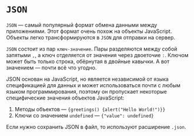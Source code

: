# `JSON`

`JSON` — самый популярный формат обмена данными между приложениями. Этот формат очень похож на объекты JavaScript. Объекты легко трансформируются в `JSON` для отправки на сервер.

`JSON` состоит из пар `ключ-значение`. Пары разделяются между собой запятыми `,`, а ключ отделяется от значения через двоеточие `:`. Ключом может быть только строка, обёрнутая в двойные кавычки. А вот значением — почти всё что угодно.

JSON основан на JavaScript, но является независимой от языка спецификацией для данных и может использоваться почти с любым языком программирования, поэтому он пропускает некоторые специфические значения объектов JavaScript:

1. Методы объектов — `{greetings() {alert("Hello World!")}}`
2. Ключи со значением `undefined` — `{"value": undefined}`

Если нужно сохранить JSON в файл, то используют расширение `.json`.
